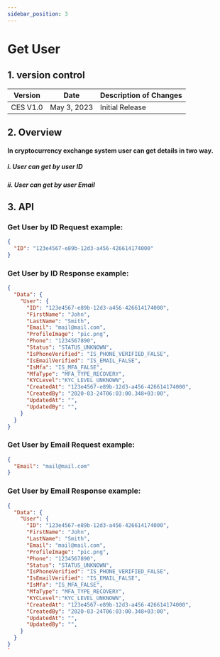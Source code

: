 ```yaml
---
sidebar_position: 3
---
```


# Get User

## 1. version control

| Version  | Date        | Description of Changes |
| -------- | ----------- | ---------------------- |
| CES V1.0 | May 3, 2023 | Initial Release        |

## 2. Overview

#### In cryptocurrency exchange system user can get details in two way.

##### i. User can get by user ID

##### ii. User can get by user Email

## 3. API

### Get User by ID Request example:

```json
{
  "ID": "123e4567-e89b-12d3-a456-426614174000"
}
```

### Get User by ID Response example:

```json
{
  "Data": {
    "User": {
      "ID": "123e4567-e89b-12d3-a456-426614174000",
      "FirstName": "John",
      "LastName": "Smith",
      "Email": "mail@mail.com",
      "ProfileImage": "pic.png",
      "Phone": "1234567890",
      "Status": "STATUS_UNKNOWN",
      "IsPhoneVerified": "IS_PHONE_VERIFIED_FALSE",
      "IsEmailVerified": "IS_EMAIL_FALSE",
      "IsMfa": "IS_MFA_FALSE",
      "MfaType": "MFA_TYPE_RECOVERY",
      "KYCLevel":"KYC_LEVEL_UNKNOWN",
      "CreatedAt": "123e4567-e89b-12d3-a456-426614174000",
      "CreatedBy": "2020-03-24T06:03:00.348+03:00",
      "UpdatedAt": "",
      "UpdatedBy": "",
    }
  }
}
```

### Get User by Email Request example:

```json
{
  "Email": "mail@mail.com"
}
```
### Get User by Email Response example:

```json
{
  "Data": {
    "User": {
      "ID": "123e4567-e89b-12d3-a456-426614174000",
      "FirstName": "John",
      "LastName": "Smith",
      "Email": "mail@mail.com",
      "ProfileImage": "pic.png",
      "Phone": "1234567890",
      "Status": "STATUS_UNKNOWN",
      "IsPhoneVerified": "IS_PHONE_VERIFIED_FALSE",
      "IsEmailVerified": "IS_EMAIL_FALSE",
      "IsMfa": "IS_MFA_FALSE",
      "MfaType": "MFA_TYPE_RECOVERY",
      "KYCLevel":"KYC_LEVEL_UNKNOWN",
      "CreatedAt": "123e4567-e89b-12d3-a456-426614174000",
      "CreatedBy": "2020-03-24T06:03:00.348+03:00",
      "UpdatedAt": "",
      "UpdatedBy": "",
    }
  }
}
`
```
